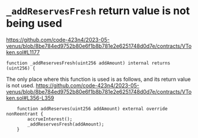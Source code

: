 # `_addReservesFresh` return value is not being used

https://github.com/code-423n4/2023-05-venus/blob/8be784ed9752b80e6f1b8b781e2e6251748d0d7e/contracts/VToken.sol#L1177
```solidity
function _addReservesFresh(uint256 addAmount) internal returns (uint256) {
```

The only place where this function is used is as follows, and its return value is not used.
https://github.com/code-423n4/2023-05-venus/blob/8be784ed9752b80e6f1b8b781e2e6251748d0d7e/contracts/VToken.sol#L356-L359
```solidity
    function addReserves(uint256 addAmount) external override nonReentrant {
        accrueInterest();
        _addReservesFresh(addAmount);
    }
```